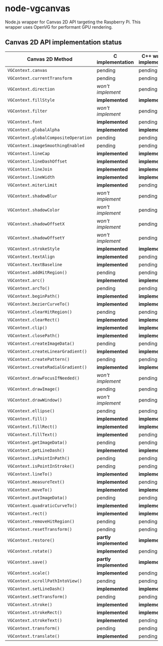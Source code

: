 # node-vgcanvas

Node.js wrapper for Canvas 2D API targeting the Raspberry Pi. This wrapper uses OpenVG for performant GPU rendering.

## Canvas 2D API implementation status

Canvas 2D Method | C implementation | C++ wrapper implementation | Node.JS implementation
-----------------|------------------|----------------------------|-----------------------
`VGContext.canvas` | pending | pending | pending 
`VGContext.currentTransform` | pending | pending | pending 
`VGContext.direction` | *won't implement* | pending | pending 
`VGContext.fillStyle` | **implemented** | **implemented** | **implemented**
`VGContext.filter` | *won't implement* | pending | pending 
`VGContext.font` | **implemented** | pending | pending 
`VGContext.globalAlpha` | **implemented** |  **implemented** | **implemented**
`VGContext.globalCompositeOperation` | pending | pending | pending 
`VGContext.imageSmoothingEnabled` | pending | pending | pending 
`VGContext.lineCap` | **implemented** | **implemented** | **implemented**
`VGContext.lineDashOffset` | **implemented** | **implemented** | **implemented**
`VGContext.lineJoin` | **implemented** | **implemented** | **implemented**
`VGContext.lineWidth` | **implemented** | **implemented** | **implemented**
`VGContext.miterLimit` | **implemented** | pending | pending 
`VGContext.shadowBlur` | *won't implement* | pending | pending 
`VGContext.shadowColor` | *won't implement* | pending | pending 
`VGContext.shadowOffsetX` | *won't implement* | pending | pending 
`VGContext.shadowOffsetY` | *won't implement* | pending | pending 
`VGContext.strokeStyle` | **implemented** | **implemented** | **implemented**
`VGContext.textAlign` | **implemented** | pending | pending 
`VGContext.textBaseline` | **implemented** | pending | pending 
`VGContext.addHitRegion()` | pending | pending | pending 
`VGContext.arc()` | **implemented** | **implemented** | **implemented**
`VGContext.arcTo()` | pending | pending | pending 
`VGContext.beginPath()` | **implemented** | **implemented** | **implemented**
`VGContext.bezierCurveTo()` | **implemented** | **implemented** | **implemented**
`VGContext.clearHitRegion()` | pending | pending | pending 
`VGContext.clearRect()` | **implemented** | **implemented** | **implemented**
`VGContext.clip()` | **implemented** | **implemented** | **implemented**
`VGContext.closePath()` | **implemented** | **implemented** | **implemented**
`VGContext.createImageData()` | pending | pending | pending 
`VGContext.createLinearGradient()` | **implemented** | **implemented** | **implemented**
`VGContext.createPattern()` | pending | pending | pending 
`VGContext.createRadialGradient()` | **implemented** | **implemented** | **implemented**
`VGContext.drawFocusIfNeeded()` | *won't implement* | pending | pending 
`VGContext.drawImage()` | pending | pending | pending 
`VGContext.drawWindow()` | *won't implement* | pending | pending 
`VGContext.ellipse()` | pending | pending | pending 
`VGContext.fill()` | **implemented** | **implemented** | **implemented**
`VGContext.fillRect()` | **implemented** | **implemented** | **implemented**
`VGContext.fillText()` | **implemented** | pending | pending 
`VGContext.getImageData()` | pending | pending | pending 
`VGContext.getLineDash()` | **implemented** | **implemented** | **implemented**
`VGContext.isPointInPath()` | pending | pending | pending 
`VGContext.isPointInStroke()` | pending | pending | pending 
`VGContext.lineTo()` | **implemented** | **implemented** | **implemented**
`VGContext.measureText()` | **implemented** | pending | pending 
`VGContext.moveTo()` | **implemented** | **implemented** | **implemented**
`VGContext.putImageData()` | pending | pending | pending 
`VGContext.quadraticCurveTo()` | **implemented** | **implemented** | **implemented**
`VGContext.rect()` | **implemented** | **implemented** | **implemented**
`VGContext.removeHitRegion()` | pending | pending | pending 
`VGContext.resetTransform()` | pending | pending | pending 
`VGContext.restore()` | **partly implemented** | **implemented** | **implemented**
`VGContext.rotate()` | **implemented** | pending | pending 
`VGContext.save()` | **partly implemented** | **implemented** | **implemented**
`VGContext.scale()` | **implemented** | pending | pending 
`VGContext.scrollPathIntoView()` | pending | pending | pending 
`VGContext.setLineDash()` | **implemented** | **implemented** | **implemented**
`VGContext.setTransform()` | pending | pending | pending 
`VGContext.stroke()` | **implemented** | **implemented** | **implemented**
`VGContext.strokeRect()` | **implemented** | **implemented** | **implemented**
`VGContext.strokeText()` | **implemented** | pending | pending 
`VGContext.transform()` | pending | pending | pending 
`VGContext.translate()` | **implemented** | pending | pending 
